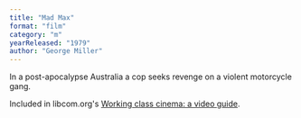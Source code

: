 ```yaml
---
title: "Mad Max"
format: "film"
category: "m"
yearReleased: "1979"
author: "George Miller"
---
```

In a post-apocalypse Australia a cop seeks revenge on a  violent motorcycle gang.

Included in libcom.org's <a href="https://libcom.org/library/working-class-cinema-video-guide">Working class cinema: a video guide</a>.
